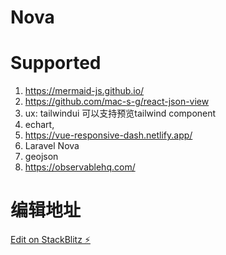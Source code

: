 # Nova

# Supported 

1. https://mermaid-js.github.io/
2. https://github.com/mac-s-g/react-json-view
3. ux: tailwindui 可以支持预览tailwind component
4. echart,
5. https://vue-responsive-dash.netlify.app/
6. Laravel Nova
7. geojson
8. https://observablehq.com/






# 编辑地址

[Edit on StackBlitz ⚡️](https://stackblitz.com/edit/web-platform-qok61q)